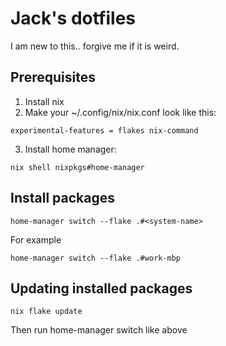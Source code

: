 # Jack's dotfiles

I am new to this.. forgive me if it is weird.

## Prerequisites

1. Install nix
2. Make your ~/.config/nix/nix.conf look like this:
```
experimental-features = flakes nix-command
```
3. Install home manager:
```
nix shell nixpkgs#home-manager
```

## Install packages

```
home-manager switch --flake .#<system-name>
```

For example
```
home-manager switch --flake .#work-mbp
```

## Updating installed packages
```shellscript
nix flake update
```
Then run home-manager switch like above

